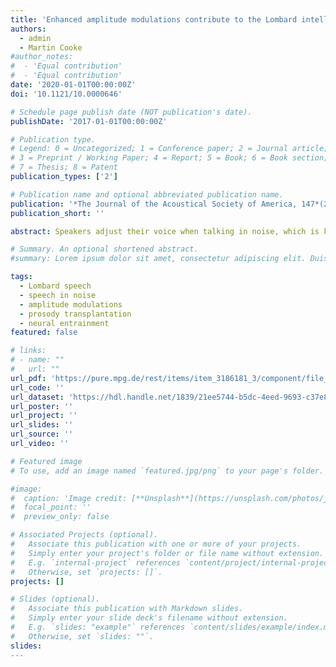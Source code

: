```yaml
---
title: 'Enhanced amplitude modulations contribute to the Lombard intelligibility benefit: Evidence from the Nijmegen Corpus of Lombard Speech'
authors:
  - admin
  - Martin Cooke
#author_notes:
#  - 'Equal contribution'
#  - 'Equal contribution'
date: '2020-01-01T00:00:00Z'
doi: '10.1121/10.0000646'

# Schedule page publish date (NOT publication's date).
publishDate: '2017-01-01T00:00:00Z'

# Publication type.
# Legend: 0 = Uncategorized; 1 = Conference paper; 2 = Journal article;
# 3 = Preprint / Working Paper; 4 = Report; 5 = Book; 6 = Book section;
# 7 = Thesis; 8 = Patent
publication_types: ['2']

# Publication name and optional abbreviated publication name.
publication: '*The Journal of the Acoustical Society of America, 147*(2), 721-730, doi:10.1121/10.0000646'
publication_short: ''

abstract: Speakers adjust their voice when talking in noise, which is known as Lombard speech. These acoustic adjustments facilitate speech comprehension in noise relative to plain speech (i.e., speech produced in quiet). However, exactly which characteristics of Lombard speech drive this intelligibility benefit in noise remains unclear. This study assessed the contribution of enhanced amplitude modulations to the Lombard speech intelligibility benefit by demonstrating that (1) native speakers of Dutch in the Nijmegen Corpus of Lombard Speech produce more pronounced amplitude modulations in noise vs in quiet; (2) more enhanced amplitude modulations correlate positively with intelligibility in a speech-in-noise perception experiment; (3) transplanting the amplitude modulations from Lombard speech onto plain speech leads to an intelligibility improvement, suggesting that enhanced amplitude modulations in Lombard speech contribute towards intelligibility in noise. Results are discussed in light of recent neurobiological models of speech perception with reference to neural oscillators phase-locking to the amplitude modulations in speech, guiding the processing of speech.

# Summary. An optional shortened abstract.
#summary: Lorem ipsum dolor sit amet, consectetur adipiscing elit. Duis posuere tellus ac convallis placerat. Proin tincidunt magna sed ex sollicitudin condimentum.

tags: 
  - Lombard speech
  - speech in noise
  - amplitude modulations
  - prosody transplantation
  - neural entrainment
featured: false

# links:
# - name: ""
#   url: ""
url_pdf: 'https://pure.mpg.de/rest/items/item_3186181_3/component/file_3186182/content'
url_code: ''
url_dataset: 'https://hdl.handle.net/1839/21ee5744-b5dc-4eed-9693-c37e871cdaf6'
url_poster: ''
url_project: ''
url_slides: ''
url_source: ''
url_video: ''

# Featured image
# To use, add an image named `featured.jpg/png` to your page's folder.

#image:
#  caption: 'Image credit: [**Unsplash**](https://unsplash.com/photos/jdD8gXaTZsc)'
#  focal_point: ''
#  preview_only: false

# Associated Projects (optional).
#   Associate this publication with one or more of your projects.
#   Simply enter your project's folder or file name without extension.
#   E.g. `internal-project` references `content/project/internal-project/index.md`.
#   Otherwise, set `projects: []`.
projects: []

# Slides (optional).
#   Associate this publication with Markdown slides.
#   Simply enter your slide deck's filename without extension.
#   E.g. `slides: "example"` references `content/slides/example/index.md`.
#   Otherwise, set `slides: ""`.
slides:
---
```


<!-- THIS MARKDOWN BIT IS CURRENTLY COMMENTED OUT









{{% callout note %}}
Click the _Cite_ button above to demo the feature to enable visitors to import publication metadata into their reference management software.
{{% /callout %}}

Supplementary notes can be added here, including [code and math](https://wowchemy.com/docs/content/writing-markdown-latex/).
-->